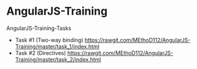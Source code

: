 # AngularJS-Training
AngularJS-Training-Tasks
* Task #1 (Two-way binding) https://rawgit.com/MEthoD112/AngularJS-Training/master/task_1/index.html
* Task #2 (Directives) https://rawgit.com/MEthoD112/AngularJS-Training/master/task_2/index.html
